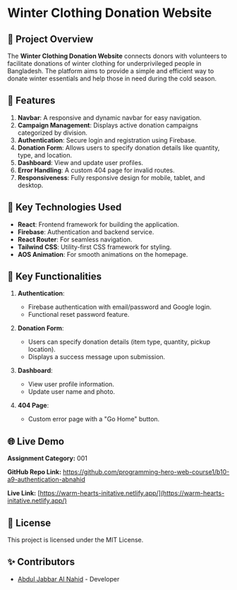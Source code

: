 
# Winter Clothing Donation Website

## 🌟 Project Overview
The **Winter Clothing Donation Website** connects donors with volunteers to facilitate donations of winter clothing for underprivileged people in Bangladesh. The platform aims to provide a simple and efficient way to donate winter essentials and help those in need during the cold season.


## 🚀 Features
1. **Navbar**: A responsive and dynamic navbar for easy navigation.
2. **Campaign Management**: Displays active donation campaigns categorized by division.
3. **Authentication**: Secure login and registration using Firebase.
4. **Donation Form**: Allows users to specify donation details like quantity, type, and location.
5. **Dashboard**: View and update user profiles.
6. **Error Handling**: A custom 404 page for invalid routes.
7. **Responsiveness**: Fully responsive design for mobile, tablet, and desktop.


## 🔑 Key Technologies Used
- **React**: Frontend framework for building the application.
- **Firebase**: Authentication and backend service.
- **React Router**: For seamless navigation.
- **Tailwind CSS**: Utility-first CSS framework for styling.
- **AOS Animation**: For smooth animations on the homepage.



## 🧩 Key Functionalities
1. **Authentication**:
   - Firebase authentication with email/password and Google login.
   - Functional reset password feature.

2. **Donation Form**:
   - Users can specify donation details (item type, quantity, pickup location).
   - Displays a success message upon submission.

3. **Dashboard**:
   - View user profile information.
   - Update user name and photo.

4. **404 Page**:
   - Custom error page with a "Go Home" button.

## 🌐 Live Demo

**Assignment Category:** 001

**GitHub Repo Link:** https://github.com/programming-hero-web-course1/b10-a9-authentication-abnahid

**Live Link:** [https://warm-hearts-initative.netlify.app/](https://warm-hearts-initative.netlify.app/)


## 📝 License
This project is licensed under the MIT License.

## ✨ Contributors
- [Abdul Jabbar Al Nahid](https://github.com/abnahid) - Developer
